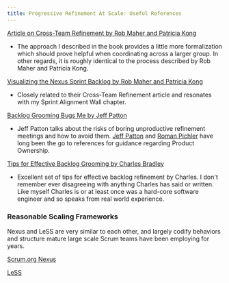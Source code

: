 ```yaml
---
title: Progressive Refinement At Scale: Useful References
---
```


[Article on Cross-Team Refinement by Rob Maher and Patricia Kong](https://www.scrum.org/resources/cross-team-refinement-nexus)

+ The approach I described in the book provides a little more formalization which should prove helpful when coordinating across a larger group. In other regards, it is roughly identical to the process described by Rob Maher and Patricia Kong.

[Visualizing the Nexus Sprint Backlog by Rob Maher and Patricia Kong](https://www.scrum.org/resources/visualizing-nexus-sprint-backlog)

+ Closely related to their Cross-Team Refinement article and resonates with my Sprint Alignment Wall chapter. 


[Backlog Grooming Bugs Me by Jeff Patton](http://jpattonassociates.com/tag/grooming/)

+ Jeff Patton talks about the risks of boring unproductive refinement meetings and how to avoid them. [Jeff Patton](http://jpattonassociates.com) and [Roman Pichler](http://www.romanpichler.com) have long been the go to references for guidance regarding Product Ownership.

[Tips for Effective Backlog Grooming by Charles Bradley](http://www.scrumcrazy.com/Tips+for+Effective+Backlog+Grooming)

+ Excellent set of tips for effective backlog refinement by Charles. I don't remember ever disagreeing with anything Charles has said or written. Like myself Charles is or at least once was a hard-core software engineer and so speaks from real world experience.

### Reasonable Scaling Frameworks

Nexus and LeSS are very similar to each other, and largely codify behaviors and structure mature large scale Scrum teams have been employing for years.

[Scrum.org Nexus](http://scrum.org/nexus)

[LeSS](http://less.works)
